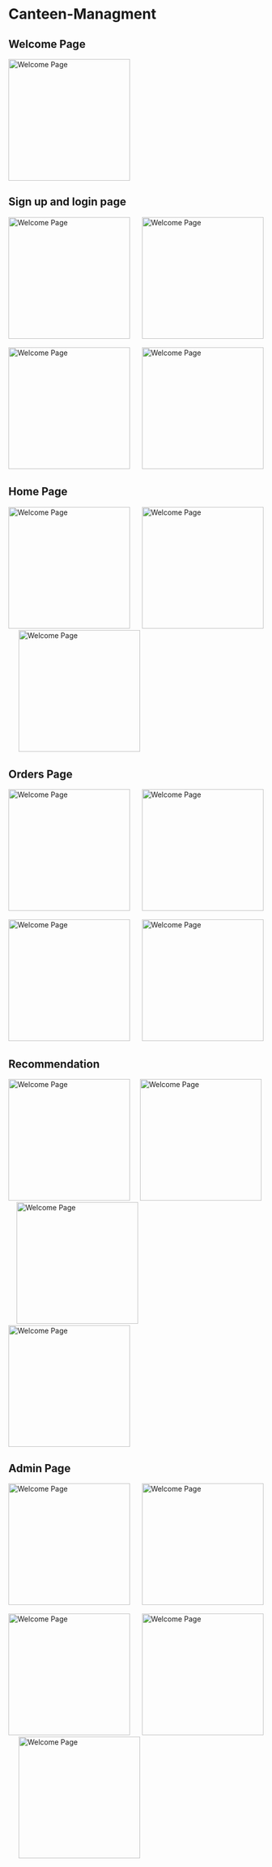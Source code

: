 # Canteen-Managment

## Welcome Page

<img src="https://raw.githubusercontent.com/PreetJagani/Canteen-Managment/test-readme/.github/ss/1.png" alt="Welcome Page" width=240/>

## Sign up and login page

<img src="https://raw.githubusercontent.com/PreetJagani/Canteen-Managment/test-readme/.github/ss/2.png" alt="Welcome Page" width=240/> &nbsp;&nbsp;&nbsp;&nbsp; <img src="https://raw.githubusercontent.com/PreetJagani/Canteen-Managment/test-readme/.github/ss/3.png" alt="Welcome Page" width=240/> 

<img src="https://raw.githubusercontent.com/PreetJagani/Canteen-Managment/test-readme/.github/ss/4.png" alt="Welcome Page" width=240/> &nbsp;&nbsp;&nbsp;&nbsp; <img src="https://raw.githubusercontent.com/PreetJagani/Canteen-Managment/test-readme/.github/ss/5.png" alt="Welcome Page" width=240/> 

## Home Page

<img src="https://raw.githubusercontent.com/PreetJagani/Canteen-Managment/test-readme/.github/ss/6.png" alt="Welcome Page" width=240/> &nbsp;&nbsp;&nbsp;&nbsp; <img src="https://raw.githubusercontent.com/PreetJagani/Canteen-Managment/test-readme/.github/ss/7.png" alt="Welcome Page" width=240/> &nbsp;&nbsp;&nbsp;&nbsp; <img src="https://raw.githubusercontent.com/PreetJagani/Canteen-Managment/test-readme/.github/ss/8.png" alt="Welcome Page" width=240/>

## Orders Page

<img src="https://raw.githubusercontent.com/PreetJagani/Canteen-Managment/test-readme/.github/ss/9.png" alt="Welcome Page" width=240/> &nbsp;&nbsp;&nbsp;&nbsp; <img src="https://raw.githubusercontent.com/PreetJagani/Canteen-Managment/test-readme/.github/ss/10.png" alt="Welcome Page" width=240/>

<img src="https://raw.githubusercontent.com/PreetJagani/Canteen-Managment/test-readme/.github/ss/15.png" alt="Welcome Page" width=240/> &nbsp;&nbsp;&nbsp;&nbsp; <img src="https://raw.githubusercontent.com/PreetJagani/Canteen-Managment/test-readme/.github/ss/16.png" alt="Welcome Page" width=240/>

## Recommendation

<img src="https://raw.githubusercontent.com/PreetJagani/Canteen-Managment/test-readme/.github/ss/11.png" alt="Welcome Page" width=240/> &nbsp;&nbsp;&nbsp; <img src="https://raw.githubusercontent.com/PreetJagani/Canteen-Managment/test-readme/.github/ss/12.png" alt="Welcome Page" width=240/> &nbsp;&nbsp;&nbsp; <img src="https://raw.githubusercontent.com/PreetJagani/Canteen-Managment/test-readme/.github/ss/13.png" alt="Welcome Page" width=240/> &nbsp;&nbsp;&nbsp; <img src="https://raw.githubusercontent.com/PreetJagani/Canteen-Managment/test-readme/.github/ss/14.png" alt="Welcome Page" width=240/>

## Admin Page

<img src="https://raw.githubusercontent.com/PreetJagani/Canteen-Managment/test-readme/.github/ss/21.png" alt="Welcome Page" width=240/> &nbsp;&nbsp;&nbsp;&nbsp; <img src="https://raw.githubusercontent.com/PreetJagani/Canteen-Managment/test-readme/.github/ss/22.png" alt="Welcome Page" width=240/>

<img src="https://raw.githubusercontent.com/PreetJagani/Canteen-Managment/test-readme/.github/ss/23.png" alt="Welcome Page" width=240/> &nbsp;&nbsp;&nbsp;&nbsp; <img src="https://raw.githubusercontent.com/PreetJagani/Canteen-Managment/test-readme/.github/ss/24.png" alt="Welcome Page" width=240/> &nbsp;&nbsp;&nbsp;&nbsp; <img src="https://raw.githubusercontent.com/PreetJagani/Canteen-Managment/test-readme/.github/ss/25.png" alt="Welcome Page" width=240/>

